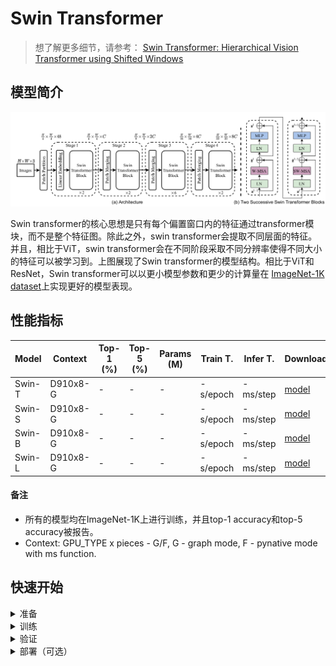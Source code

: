 # Swin Transformer
> 想了解更多细节，请参考： [Swin Transformer: Hierarchical Vision Transformer using Shifted Windows](https://arxiv.org/abs/2103.14030)

## 模型简介

<div align=center>

![](swintransformer.png)
</div>

Swin transformer的核心思想是只有每个偏置窗口内的特征通过transformer模块，而不是整个特征图。除此之外，swin transformer会提取不同层面的特征。并且，相比于ViT，swin transformer会在不同阶段采取不同分辨率使得不同大小的特征可以被学习到。上图展现了Swin transformer的模型结构。相比于ViT和ResNet，Swin transformer可以以更小模型参数和更少的计算量在 [ImageNet-1K dataset](https://www.image-net.org/download.php)上实现更好的模型表现。

## 性能指标

| Model           | Context   |  Top-1 (%)  | Top-5 (%)  |  Params (M)    | Train T. | Infer T. |  Download | Config | Log |
|-----------------|-----------|-------|-------|------------|-------|--------|---|--------|--------------|
| Swin-T | D910x8-G | -     | -     | -       | -s/epoch | -ms/step | [model]() | [cfg]() | [log]() |
| Swin-S | D910x8-G | -     | -     | -       | -s/epoch | -ms/step | [model]() | [cfg]() | [log]() |
| Swin-B | D910x8-G | -     | -     | -       | -s/epoch | -ms/step | [model]() | [cfg]() | [log]() |
| Swin-L | D910x8-G | -     | -     | -       | -s/epoch | -ms/step | [model]() | [cfg]() | [log]() |


#### 备注

- 所有的模型均在ImageNet-1K上进行训练，并且top-1 accuracy和top-5 accuracy被报告。
- Context: GPU_TYPE x pieces - G/F, G - graph mode, F - pynative mode with ms function.  

## 快速开始

<details>
<summary>准备</summary>

#### 安装
请参考mindcv的[安装指示](https://github.com/mindspore-ecosystem/mindcv#installation) in MindCV.

#### 数据集准备
请下载[ImageNet-1K](htps://www.image-net.org/download.php)数据集用于训练和验证。
</details>

<details>
<summary>训练</summary>

- **超参数.** 可复现训练结果的配置设置存放在 `mindcv/configs/swintransformer`文件夹。例如，为了按照某个配置进行训练，你可以运行:

  ```shell
  # train Swin-S on 8 GPUs
  mpirun -n 8 python train.py --config path/to/swintransformer/yaml/file --data_dir /path/to/imagenet
  ```

  注意GPU或者昇腾芯片的数量以及batch size都会影响复现结果。为了最大程度的复现结果，推荐采用相同显卡数量和相同batch size进行训练。

详细的参数可以参考[config.py](../../config.py)。
</details>

<details>
<summary>验证</summary>

- 为了验证模型，你可以使用`validate.py`。 这里有一个例子来验证Swin-S模型的精准度。

  ```shell
  python validate.py --config path/to/swintransformer/yaml/file --data_dir /path/to/imagenet --ckpt_path /path/to/swintransformer/file.ckpt
  ```

</details>


<details>
<summary>部署（可选）</summary>

请参考mindcv中的部署教程。 
</details>


